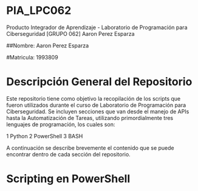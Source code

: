 # PIA_LPC062
Producto Integrador de Aprendizaje - Laboratorio de Programación para Ciberseguridad [GRUPO 062] Aaron Perez Esparza

##Nombre: Aaron Perez Esparza

#Matricula: 1993809

# Descripción General del Repositorio
Este repositorio tiene como objetivo la recopilación de los scripts que fueron utilizados durante el curso de Laboratorio de Programación para Ciberseguridad. Se incluyen secciones que van desde el manejo de APIs hasta la Automatización de Tareas, utilizando primordialmente tres lenguajes de programación, los cuales son:

1 Python 2 PowerShell 3 BASH

A continuación se describe brevemente el contenido que se puede encontrar dentro de cada sección del repositorio.
#  Scripting en PowerShell 
